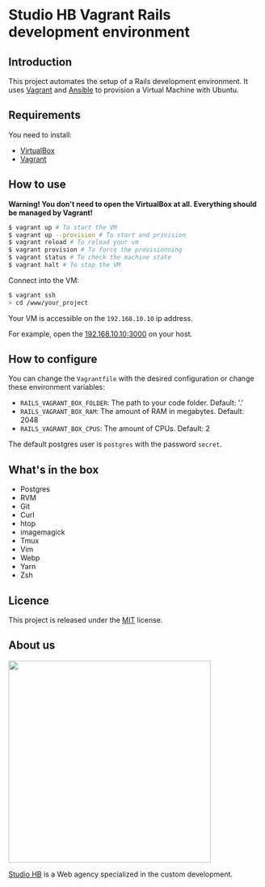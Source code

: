 # Studio HB Vagrant Rails development environment

## Introduction

This project automates the setup of a Rails development environment. It uses [Vagrant](https://www.vagrantup.com/) and [Ansible](https://www.ansible.com/) to provision a Virtual Machine with Ubuntu.

## Requirements

You need to install:

- [VirtualBox](https://www.virtualbox.org/)
- [Vagrant](https://www.vagrantup.com/)

## How to use

**Warning! You don't need to open the VirtualBox at all. Everything should be managed by Vagrant!**

```bash
$ vagrant up # To start the VM
$ vagrant up --provision # To start and privision
$ vagrant reload # To reload your vm
$ vagrant provision # To force the provisionning
$ vagrant status # To check the machine state
$ vagrant halt # To stop the VM
```

Connect into the VM:
```bash
$ vagrant ssh
> cd /www/your_project
```

Your VM is accessible on the `192.168.10.10` ip address.

For example, open the [192.168.10.10:3000](http://192.168.10.10:3000) on your host.

## How to configure

You can change the `Vagrantfile` with the desired configuration or change these environment variables:

- `RAILS_VAGRANT_BOX_FOLDER`: The path to your code folder. Default: '.'
- `RAILS_VAGRANT_BOX_RAM`: The amount of RAM in megabytes. Default: 2048
- `RAILS_VAGRANT_BOX_CPUS`: The amount of CPUs. Default: 2

The default postgres user is `postgres` with the password `secret`.

## What's in the box

- Postgres
- RVM
- Git
- Curl
- htop
- imagemagick
- Tmux
- Vim
- Webp
- Yarn
- Zsh

## Licence

This project is released under the [MIT](https://opensource.org/licenses/MIT) license.

## About us

<img src="https://www.studio-hb.com/assets/logo-studio-hb-b65681ecbcfbb2c56154ef3da19c09cf20378bb4e341e5f9b57ab319bfec43bc.svg" width="400" />

[Studio HB](https://www.studio-hb.com/) is a Web agency specialized in the custom development.
